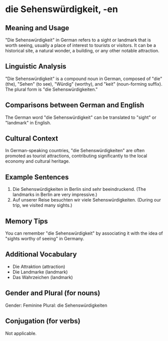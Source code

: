 # die Sehenswürdigkeit, -en
## Meaning and Usage
"Die Sehenswürdigkeit" in German refers to a sight or landmark that is worth seeing, usually a place of interest to tourists or visitors. It can be a historical site, a natural wonder, a building, or any other notable attraction.

## Linguistic Analysis
"Die Sehenswürdigkeit" is a compound noun in German, composed of "die" (the), "Sehen" (to see), "Würdig" (worthy), and "keit" (noun-forming suffix). The plural form is "die Sehenswürdigkeiten."

## Comparisons between German and English
The German word "die Sehenswürdigkeit" can be translated to "sight" or "landmark" in English.

## Cultural Context
In German-speaking countries, "die Sehenswürdigkeiten" are often promoted as tourist attractions, contributing significantly to the local economy and cultural heritage.

## Example Sentences
1. Die Sehenswürdigkeiten in Berlin sind sehr beeindruckend. (The landmarks in Berlin are very impressive.)
2. Auf unserer Reise besuchten wir viele Sehenswürdigkeiten. (During our trip, we visited many sights.)

## Memory Tips
You can remember "die Sehenswürdigkeit" by associating it with the idea of "sights worthy of seeing" in Germany.

## Additional Vocabulary
- Die Attraktion (attraction)
- Die Landmarke (landmark)
- Das Wahrzeichen (landmark)

## Gender and Plural (for nouns)
Gender: Feminine
Plural: die Sehenswürdigkeiten

## Conjugation (for verbs)
Not applicable.